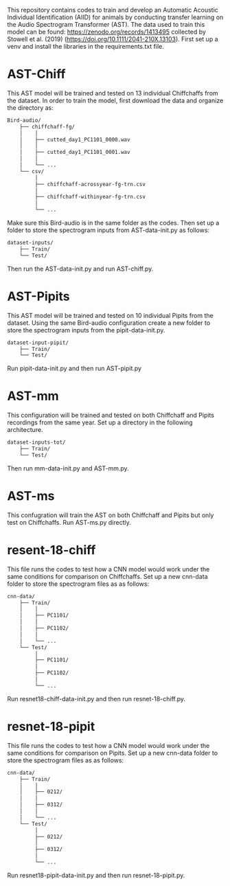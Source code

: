 This repository contains codes to train and develop an Automatic Acoustic Individual Identification (AIID) for animals by conducting transfer learning on the Audio Spectrogram Transformer (AST). 
The data used to train this model can be found: https://zenodo.org/records/1413495 collected by Stowell et al. (2019) (https://doi.org/10.1111/2041-210X.13103).
First set up a venv and install the libraries in the requirements.txt file. 

# AST-Chiff
This AST model will be trained and tested on 13 individual Chiffchaffs from the dataset. In order to train the model, first download the data and organize the directory as:
```bash
Bird-audio/ 
    ├── chiffchaff-fg/ 
    │    │ 
    │    ├── cutted_day1_PC1101_0000.wav 
    │    │ 
    │    ├── cutted_day1_PC1101_0001.wav 
    │    │ 
    │    └── ... 
    └── csv/ 
         │ 
         ├── chiffchaff-acrossyear-fg-trn.csv 
         │ 
         ├── chiffchaff-withinyear-fg-trn.csv 
         │ 
         └── ... 
```


Make sure this Bird-audio is in the same folder as the codes.
Then set up a folder to store the spectrogram inputs from AST-data-init.py as follows:

```bash
dataset-inputs/ 
    ├── Train/  
    └── Test/ 
```
Then run the AST-data-init.py and run AST-chiff.py.

# AST-Pipits
This AST model will be trained and tested on 10 individual Pipits from the dataset. Using the same Bird-audio configuration create a new folder to store the spectrogram inputs from the pipit-data-init.py. 
```bash
dataset-input-pipit/ 
    ├── Train/  
    └── Test/ 
```

Run pipit-data-init.py and then run AST-pipit.py

# AST-mm

This configuration will be trained and tested on both Chiffchaff and Pipits recordings from the same year. Set up a directory in the following architecture. 

```bash
dataset-inputs-tot/ 
    ├── Train/  
    └── Test/ 
```

Then run mm-data-init.py and AST-mm.py.

# AST-ms

This confugration will train the AST on both Chiffchaff and Pipits but only test on Chiffchaffs. Run AST-ms.py directly. 

# resent-18-chiff

This file runs the codes to test how a CNN model would work under the same conditions for comparison on Chiffchaffs. 
Set up a new cnn-data folder to store the spectrogram files as as follows:

```bash
cnn-data/ 
    ├── Train/ 
    │    │ 
    │    ├── PC1101/ 
    │    │ 
    │    ├── PC1102/ 
    │    │ 
    │    └── ... 
    └── Test/ 
         │ 
         ├── PC1101/ 
         │ 
         ├── PC1102/ 
         │ 
         └── ... 
```

Run resnet18-chiff-data-init.py and then run resnet-18-chiff.py.

# resnet-18-pipit
This file runs the codes to test how a CNN model would work under the same conditions for comparison on Pipits. 
Set up a new cnn-data folder to store the spectrogram files as as follows:

```bash
cnn-data/ 
    ├── Train/ 
    │    │ 
    │    ├── 0212/ 
    │    │ 
    │    ├── 0312/ 
    │    │ 
    │    └── ... 
    └── Test/ 
         │ 
         ├── 0212/ 
         │ 
         ├── 0312/ 
         │ 
         └── ... 
```

Run resnet18-pipit-data-init.py and then run resnet-18-pipit.py.


